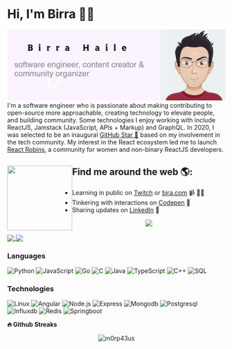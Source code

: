 # Hi, I'm Birra 👋🏾

<img src="https://raw.githubusercontent.com/birrahaile/birrahaile/master/bira.jpg" alt="banner that says Birra Haile - software engineer, content creator and community organizer alongside a cartoon illustration of Birra">
I'm a software engineer who is passionate about making contributing to open-source more approachable, creating technology to elevate people, and building community. Some technologies I enjoy working with include ReactJS, Jamstack (JavaScript, APIs + Markup) and GraphQL. In 2020, I was selected to be an inaugural <a href="https://stars.github.com/">GitHub Star 🌟</a> based on my involvement in the tech community.  My interest in the React ecosystem led me to launch <a href="https://www.reactrobins.com/">React Robins</a>, a community for women and non-binary ReactJS developers.


## Find me around the web 🌎: <a href="https://github.com/sponsors/birrahaile"><img align="left" width="150" height="150" src="https://github.com/birrahaile/birrahaile/master/birra.jpg?raw=true)"></a>
- Learning in public on <a href="https://www.twitch.tv/birrahaile">Twitch</a> or <a href="https://www.bira.com">bira.com</a> 📹 ✍🏾
- Tinkering with interactions on <a href="https://codepen.io/birrahaile"> Codepen</a> 🏓
- Sharing updates on <a href="https://www.linkedin.com/in/birra-haile-37799981/">LinkedIn</a> 💼

<p align='center' width="150">
    <img src="https://gidigi.com/cdn/love.gif">
</p>

<a href="https://github-readme-stats.vercel.app/api?username=birrahaile&count_private=true&show_icons=true&theme=chartreuse-dark">
  <img align="center" src="https://github-readme-stats.vercel.app/api?username=birrahaile&bg_color=30,e96443,904e95&title_color=fff&text_color=fff" />
</a>
<a href="https://github.com/birrahaile">
  <img align="center" src="https://github-readme-stats.vercel.app/api/top-langs/?username=birrahaile&bg_color=30,e96443,904e95&title_color=fff&text_color=fff" />
</a>


### Languages

![Python](https://img.shields.io/badge/-Python-000?&logo=Python)
![JavaScript](https://img.shields.io/badge/-JavaScript-000?&logo=JavaScript)
![Go](https://img.shields.io/badge/-Go-000?&logo=Go)
![C](https://img.shields.io/badge/-C-000?&logo=C)
![Java](https://img.shields.io/badge/-Java-000?&logo=Java&logoColor=007396)
![TypeScript](https://img.shields.io/badge/-TypeScript-000?&logo=TypeScript)
![C++](https://img.shields.io/badge/-C++-000?&logo=c%2b%2b&logoColor=00599C)
![SQL](https://img.shields.io/badge/-SQL-000?&logo=MySQL)


### Technologies

![Linux](https://img.shields.io/badge/-Linux-000?&logo=Linux)
![Angular](https://img.shields.io/badge/-Angular-000?&logo=Angular)
![Node.js](https://img.shields.io/badge/-Node.js-000?&logo=node.js)
![Express](https://img.shields.io/badge/-Express-000?&logo=express)
![Mongodb](https://img.shields.io/badge/-Mongodb-000?&logo=Mongodb)
![Postgresql](https://img.shields.io/badge/-Postgresql-000?&logo=Postgresql)
![Influxdb](https://img.shields.io/badge/-Influxdb-000?&logo=Influxdb)
![Redis](https://img.shields.io/badge/-Redis-000?&logo=Redis)
![Springboot](https://img.shields.io/badge/-Springboot-000?&logo=Springboot)



<b>🔥 Github Streaks</b>
<p align="center"><img src="https://github-readme-streak-stats.herokuapp.com/?user=birrahaile&theme=black-ice&hide_border=true&stroke=0000&background=0D1117&ring=e05397&fire=e05397&currStreakLabel=e05397&bg_color=30,e96443,904e95&title_color=fff&text_color=fff" alt="m0rp43us" /></p>



